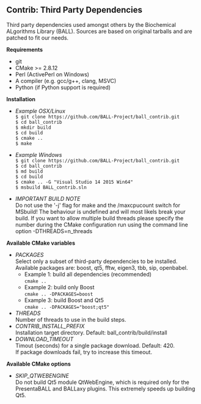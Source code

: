 ## Contrib: Third Party Dependencies

Third party dependencies used amongst others by the Biochemical ALgorithms Library (BALL). 
Sources are based on original tarballs and are patched to fit our needs.

**Requirements**  
- git 
- CMake >= 2.8.12
- Perl (ActivePerl on Windows)
- A compiler (e.g. gcc/g++, clang, MSVC) 
- Python (if Python support is required)  

**Installation**  
- *Example OSX/Linux*  
  `$ git clone https://github.com/BALL-Project/ball_contrib.git`   
  `$ cd ball_contrib`  
  `$ mkdir build`  
  `$ cd build`  
  `$ cmake ..`  
  `$ make`  
 
- *Example Windows*  
  `$ git clone https://github.com/BALL-Project/ball_contrib.git`   
  `$ cd ball_contrib`  
  `$ md build`  
  `$ cd build`  
  `$ cmake .. -G "Visual Studio 14 2015 Win64"`  
  `$ msbuild BALL_contrib.sln`  

- *IMPORTANT BUILD NOTE*  
Do not use the '-j' flag for make and the /maxcpucount switch for MSbuild!
The behaviour is undefined and will most likels break your build.
If you want to allow multiple build threads please specify the number during the
CMake configuration run using the command line option -DTHREADS=n_threads  

**Available CMake variables**  
 - *PACKAGES*  
   Select only a subset of third-party dependencies to be installed.  
   Available packages are: boost, qt5, fftw, eigen3, tbb, sip, openbabel.
   * Example 1: build all dependencies (recommended)  
     `cmake ..`
   * Example 2: build only Boost  
     `cmake .. -DPACKAGES=boost`  
   * Example 3: build Boost and Qt5  
     `cmake .. -DPACKAGES="boost;qt5"`  
 - *THREADS*   
   Number of threads to use in the build steps.  
 - *CONTRIB_INSTALL_PREFIX*  
   Installation target directory. Default: ball_contrib/build/install  
 - *DOWNLOAD_TIMEOUT*  
   Timout (seconds) for a single package download. Default: 420.  
   If package downloads fail, try to increase this timeout.  
   
**Available CMake options**  
 - *SKIP_QTWEBENGINE*  
   Do not build Qt5 module QtWebEngine, which is required only for the PresentaBALL and BALLaxy plugins. This extremely speeds up building Qt5.

